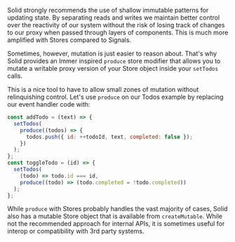 Solid strongly recommends the use of shallow immutable patterns for updating state. By separating reads and writes we maintain better control over the reactivity of our system without the risk of losing track of changes to our proxy when passed through layers of components. This is much more amplified with Stores compared to Signals.

Sometimes, however, mutation is just easier to reason about. That's why Solid provides an Immer inspired `produce` store modifier that allows you to mutate a writable proxy version of your Store object inside your `setTodos` calls.

This is a nice tool to have to allow small zones of mutation without relinquishing control. Let's use `produce` on our Todos example by replacing our event handler code with:

```jsx
const addTodo = (text) => {
  setTodos(
    produce((todos) => {
      todos.push({ id: ++todoId, text, completed: false });
    })
  );
};
const toggleTodo = (id) => {
  setTodos(
    (todo) => todo.id === id,
    produce((todo) => (todo.completed = !todo.completed))
  );
};
```

While `produce` with Stores probably handles the vast majority of cases, Solid also has a mutable Store object that is available from `createMutable`. While not the recommended approach for internal APIs, it is sometimes useful for interop or compatibility with 3rd party systems.

